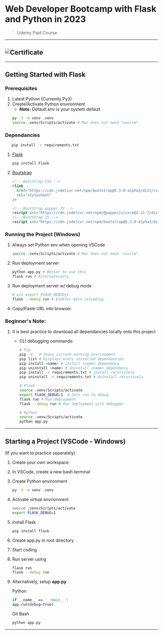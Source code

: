 # Web Developer Bootcamp with Flask and Python in 2023

> Udemy Paid Course

---

## ![Certificate](https://rsham.co.id/wp-content/uploads/2021/03/image-placeholder.jpg)

---

## Getting Started with Flask

### Prerequisites

1. Latest Python (Currently Py3)
2. Create/Activate Python environment
   - **Note:** Default env is your system default
   ```bash
   py -3 -m venv .venv
   source .venv/Scripts/activate # Mac does not need "source"
   ```

### Dependancies

```bash
   pip install -r requirements.txt
```

1. [Flask](https://code.visualstudio.com/docs/python/tutorial-flask)
   ```bash
   pip install Flask
   ```
2. [Bootstrap](https://getbootstrap.com/docs/5.3/getting-started/introduction/)

   ```html
   <!-- BootStrap CSS -->
   <link
     href="https://cdn.jsdelivr.net/npm/bootstrap@5.3.0-alpha3/dist/css/bootstrap.min.css"
     rel="stylesheet"
   />

   <!-- BootStrap popper JS -->
   <script src="https://cdn.jsdelivr.net/npm/@popperjs/core@2.11.7/dist/umd/popper.min.js"></script>
   <!-- BootStrap JS -->
   <script src="https://cdn.jsdelivr.net/npm/bootstrap@5.3.0-alpha3/dist/js/bootstrap.bundle.min.js"></script>
   ```

### Running the Project (Windows)

1. Always set Python env when opening VSCode
   ```bash
   source .venv/Scripts/activate # Mac does not need "source"
   ```
2. Run deployment server
   ```bash
   python app.py # Better to use this
   flask run # Alternateively
   ```
3. Run deployment server w/ debug mode
   ```bash
   # w/o export FLASK_DEBUG=1
   flask --debug run # Enables data reloading
   ```
4. Copy/Paste URL into browser

### Beginner's Note:

1. It is best practice to download all dependancies locally onto this project

   - CLI debugging commands:

     ```bash
     # Pip
     pip -V   # Shows current working envrinoment
     pip list # Displays every installed dependancies
     pip install <name> # install <name> dependancy
     pip uninstall <name> # Uninstall <name> dependancy
     pip install -r requirements.txt # install recursively
     pip uninstall -r requirements.txt # Uninstall recursively

     # Flask
     source .venv/Scripts/activate
     export FLASK_DEBUG=1  # Sets run to debug
     flask run # Run deployment
     flask --debug run # Run deployment with debugger

     # Python
     source .venv/Scripts/activate
     python app.py
     ```

---

## Starting a Project (VSCode - Windows)

(If you want to practice separately)

1. Create your own workspace
2. In VSCode, create a new bash terminal
3. Create Python environment
   ```bash
   py -3 -m venv .venv
   ```
4. Activate virtual envrionment
   ```bash
   source .venv/Scripts/activate
   export FLASK_DEBUG=1
   ```
5. Install Flask
   ```bash
   pip install flask
   ```
6. Create app.py in root directory
7. Start coding
8. Run server using
   ```bash
   flask run
   flask --debug run
   ```
9. Alternatively, setup **app.py**

   Python

   ```bash
   if __name__ == '__main__':
   app.run(debug=True)
   ```

   Git Bash

   ```bash
   python app.py
   ```

---
